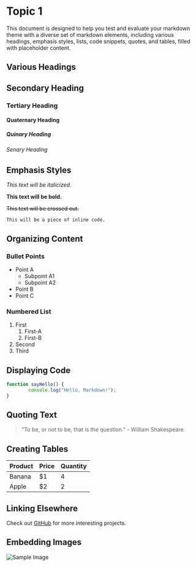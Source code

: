 # Topic 1

This document is designed to help you test and evaluate your markdown theme with a diverse set of markdown elements, including various headings, emphasis styles, lists, code snippets, quotes, and tables, filled with placeholder content.

## Various Headings

## Secondary Heading

### Tertiary Heading

#### Quaternary Heading

##### Quinary Heading

###### Senary Heading

## Emphasis Styles

*This text will be italicized.*

**This text will be bold.**

~~This text will be crossed out.~~

`This will be a piece of inline code.`

## Organizing Content

### Bullet Points

- Point A
  - Subpoint A1
  - Subpoint A2
- Point B
- Point C

### Numbered List

1. First
     1. First-A
     2. First-B
2. Second
3. Third

## Displaying Code

```javascript linenums="1"
function sayHello() {
        console.log("Hello, Markdown!");
}
```

## Quoting Text

> "To be, or not to be, that is the question." - William Shakespeare

## Creating Tables

| Product | Price | Quantity |
|---------|-------|----------|
| Banana  | $1    | 4        |
| Apple   | $2    | 2        |

## Linking Elsewhere

Check out [GitHub](https://github.com) for more interesting projects.

## Embedding Images

![Sample Image](https://via.placeholder.com/120)
